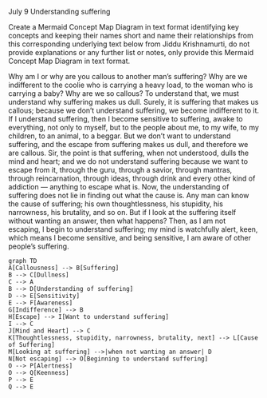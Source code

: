 July 9
Understanding suffering

Create a Mermaid Concept Map Diagram in text format identifying key concepts and keeping their names short  and name their relationships from this corresponding underlying text below from Jiddu Krishnamurti,  do not provide explanations or any further list or notes, only provide this Mermaid Concept Map Diagram in text format.

Why am I or why are you callous to another man’s suffering? Why are we indifferent to the coolie who is carrying a heavy load, to the woman who is carrying a baby? Why are we so callous? To understand that, we must understand why suffering makes us dull. Surely, it is suffering that makes us callous; because we don’t understand suffering, we become indifferent to it. If I understand suffering, then I become sensitive to suffering, awake to everything, not only to myself, but to the people about me, to my wife, to my children, to an animal, to a beggar. But we don’t want to understand suffering, and the escape from suffering makes us dull, and therefore we are callous. Sir, the point is that suffering, when not understood, dulls the mind and heart; and we do not understand suffering because we want to escape from it, through the guru, through a savior, through mantras, through reincarnation, through ideas, through drink and every other kind of addiction — anything to escape what is.
Now, the understanding of suffering does not lie in finding out what the cause is. Any man can know the cause of suffering; his own thoughtlessness, his stupidity, his narrowness, his brutality, and so on. But if I look at the suffering itself without wanting an answer, then what happens? Then, as I am not escaping, I begin to understand suffering; my mind is watchfully alert, keen, which means I become sensitive, and being sensitive, I am aware of other people’s suffering.

```mermaid
graph TD
A[Callousness] --> B[Suffering]
B --> C[Dullness]
C --> A
B --> D[Understanding of suffering]
D --> E[Sensitivity]
E --> F[Awareness]
G[Indifference] --> B
H[Escape] --> I[Want to understand suffering]
I --> C
J[Mind and Heart] --> C
K[Thoughtlessness, stupidity, narrowness, brutality, next] --> L[Cause of Suffering]
M[Looking at suffering] -->|when not wanting an answer| D
N[Not escaping] --> O[Beginning to understand suffering]
O --> P[Alertness]
O --> Q[Keenness]
P --> E
Q --> E
```